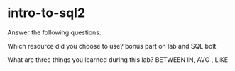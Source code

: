 # intro-to-sql2

Answer the following questions:

 

Which resource did you choose to use?
bonus part on lab and SQL bolt
 

What are three things you learned during this lab?
BETWEEN IN, AVG , LIKE
